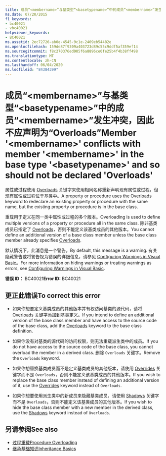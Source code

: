 ```yaml
---
title: 成员“<membername>”与基类型“<basetypename>”中的成员“<membername>”发生冲突，因此不应声明为“Overloads”
ms.date: 07/20/2015
f1_keywords:
- bc40021
- vbc40021
helpviewer_keywords:
- BC40021
ms.assetid: 2ec72726-ab0e-4545-9c1e-2409eb54482e
ms.openlocfilehash: 159de87f9309a403723d89c55c9ddf5af359ef14
ms.sourcegitcommit: f8c270376ed905f6a8896ce0fe25b4f4b38ff498
ms.translationtype: MT
ms.contentlocale: zh-CN
ms.lasthandoff: 06/04/2020
ms.locfileid: "84384399"
---
```

# <a name="member-membername-conflicts-with-member-membername-in-the-base-type-basetypename-and-so-should-not-be-declared-overloads"></a><span data-ttu-id="c7e25-102">成员“\<membername>”与基类型“\<basetypename>”中的成员“\<membername>”发生冲突，因此不应声明为“Overloads”</span><span class="sxs-lookup"><span data-stu-id="c7e25-102">Member '\<membername>' conflicts with member '\<membername>' in the base type '\<basetypename>' and so should not be declared 'Overloads'</span></span>
<span data-ttu-id="c7e25-103">属性或过程使用 [Overloads](../language-reference/modifiers/overloads.md) 关键字来使用相同名称重新声明现有属性或过程，但现有属性或过程位于基类中。</span><span class="sxs-lookup"><span data-stu-id="c7e25-103">A property or procedure uses the [Overloads](../language-reference/modifiers/overloads.md) keyword to redeclare an existing property or procedure with the same name, but the existing property or procedure is in the base class.</span></span>  
  
 <span data-ttu-id="c7e25-104">重载用于定义在同一类中属性或过程的多个版本。</span><span class="sxs-lookup"><span data-stu-id="c7e25-104">Overloading is used to define multiple versions of a property or procedure all in the same class.</span></span> <span data-ttu-id="c7e25-105">除非基类成员已指定了 [Overloads](../language-reference/modifiers/overloads.md)，否则不能定义该基类成员的其他版本。</span><span class="sxs-lookup"><span data-stu-id="c7e25-105">You cannot define an additional version of a base class member unless the base class member already specifies [Overloads](../language-reference/modifiers/overloads.md).</span></span>  
  
 <span data-ttu-id="c7e25-106">默认情况下，此消息是一个警告。</span><span class="sxs-lookup"><span data-stu-id="c7e25-106">By default, this message is a warning.</span></span> <span data-ttu-id="c7e25-107">有关隐藏警告或将警告视为错误的详细信息，请参见 [Configuring Warnings in Visual Basic](/visualstudio/ide/configuring-warnings-in-visual-basic)。</span><span class="sxs-lookup"><span data-stu-id="c7e25-107">For more information on hiding warnings or treating warnings as errors, see [Configuring Warnings in Visual Basic](/visualstudio/ide/configuring-warnings-in-visual-basic).</span></span>  
  
 <span data-ttu-id="c7e25-108">**错误 ID：** BC40021</span><span class="sxs-lookup"><span data-stu-id="c7e25-108">**Error ID:** BC40021</span></span>  
  
## <a name="to-correct-this-error"></a><span data-ttu-id="c7e25-109">更正此错误</span><span class="sxs-lookup"><span data-stu-id="c7e25-109">To correct this error</span></span>  
  
- <span data-ttu-id="c7e25-110">如果你想要定义基类成员的其他版本并有权访问基类的源代码，请将 [Overloads](../language-reference/modifiers/overloads.md) 关键字添加到基类定义。</span><span class="sxs-lookup"><span data-stu-id="c7e25-110">If you intend to define an additional version of the base class member and have access to the source code of the base class, add the [Overloads](../language-reference/modifiers/overloads.md) keyword to the base class definition.</span></span>  
  
- <span data-ttu-id="c7e25-111">如果你没有对基类的源代码的访问权限，则无法重载派生类中的成员。</span><span class="sxs-lookup"><span data-stu-id="c7e25-111">If you do not have access to the source code of the base class, you cannot overload the member in a derived class.</span></span> <span data-ttu-id="c7e25-112">删除 `Overloads` 关键字。</span><span class="sxs-lookup"><span data-stu-id="c7e25-112">Remove the `Overloads` keyword.</span></span>  
  
- <span data-ttu-id="c7e25-113">如果你想替换基类成员而不是定义基类成员的其他版本，请使用 [Overrides](../language-reference/modifiers/overrides.md) 关键字而不是 `Overloads`，否则不能定义该基类成员的其他版本。</span><span class="sxs-lookup"><span data-stu-id="c7e25-113">If you wish to replace the base class member instead of defining an additional version of it, use the [Overrides](../language-reference/modifiers/overrides.md) keyword instead of `Overloads`.</span></span>  
  
- <span data-ttu-id="c7e25-114">如果你想要使用派生类中的新成员来隐藏基类成员，请使用 [Shadows](../language-reference/modifiers/shadows.md) 关键字而不是 `Overloads`，否则不能定义该基类成员的其他版本。</span><span class="sxs-lookup"><span data-stu-id="c7e25-114">If you wish to hide the base class member with a new member in the derived class, use the [Shadows](../language-reference/modifiers/shadows.md) keyword instead of `Overloads`.</span></span>  
  
## <a name="see-also"></a><span data-ttu-id="c7e25-115">另请参阅</span><span class="sxs-lookup"><span data-stu-id="c7e25-115">See also</span></span>

- [<span data-ttu-id="c7e25-116">过程重载</span><span class="sxs-lookup"><span data-stu-id="c7e25-116">Procedure Overloading</span></span>](../programming-guide/language-features/procedures/procedure-overloading.md)
- [<span data-ttu-id="c7e25-117">继承基础知识</span><span class="sxs-lookup"><span data-stu-id="c7e25-117">Inheritance Basics</span></span>](../programming-guide/language-features/objects-and-classes/inheritance-basics.md)

